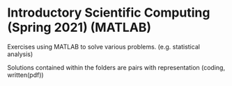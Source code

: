 # Introductory Scientific Computing (Spring 2021) (MATLAB)

Exercises using MATLAB to solve various problems. (e.g. statistical analysis)

Solutions contained within the folders are pairs with representation (coding, written(pdf))
